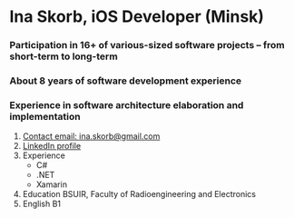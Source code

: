 # Ina Skorb, iOS Developer (Minsk)

### Participation in 16+ of various-sized software projects – from short-term to long-term 
### About 8 years of software development experience 
### Experience in software architecture elaboration and implementation 

1. [Contact email: ina.skorb@gmail.com](mailto:ina.skorb@gmail.com)
2. [LinkedIn profile](https://www.linkedin.com/in/ina-skorb-b60b0991)
3. Experience
    * C#
    * .NET
    * Xamarin
4. Education BSUIR, Faculty of Radioengineering and Electronics
5. English B1
